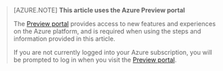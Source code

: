 ﻿
> [AZURE.NOTE] **This article uses the Azure Preview portal**
> 
> The [Preview portal](https://portal.azure.com/) provides access to new features and experiences on the Azure platform, and is required when using the steps and information provided in this article.
> 
> If you are not currently logged into your Azure subscription, you will be prompted to log in when you visit the [Preview portal](https://portal.azure.com/).


